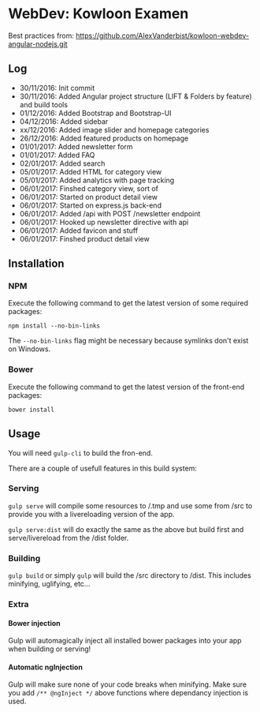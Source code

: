 WebDev: Kowloon Examen
======================


Best practices from:
https://github.com/AlexVanderbist/kowloon-webdev-angular-nodejs.git


Log
---

- 30/11/2016: Init commit
- 30/11/2016: Added Angular project structure (LIFT & Folders by feature) and build tools
- 01/12/2016: Added Bootstrap and Bootstrap-UI
- 04/12/2016: Added sidebar
- xx/12/2016: Added image slider and homepage categories
- 26/12/2016: Added featured products on homepage
- 01/01/2017: Added newsletter form
- 01/01/2017: Added FAQ
- 02/01/2017: Added search
- 05/01/2017: Added HTML for category view
- 05/01/2017: Added analytics with page tracking
- 06/01/2017: Finshed category view, sort of
- 06/01/2017: Started on product detail view
- 06/01/2017: Started on express.js back-end
- 06/01/2017: Added /api with POST /newsletter endpoint
- 06/01/2017: Hooked up newsletter directive with api
- 06/01/2017: Added favicon and stuff
- 06/01/2017: Finshed product detail view



Installation
------------

### NPM

Execute the following command to get the latest version of some required packages:

```terminal
npm install --no-bin-links
```

The `--no-bin-links` flag might be necessary because symlinks don't exist on Windows.

### Bower

Execute the following command to get the latest version of the front-end packages:

```terminal
bower install 
```


Usage
-----

You will need `gulp-cli` to build the fron-end.

There are a couple of usefull features in this build system:

### Serving

`gulp serve` will compile some resources to /.tmp and use some from /src to provide you with a livereloading version of the app.

`gulp serve:dist` will do exactly the same as the above but build first and serve/livereload from the /dist folder. 

### Building

`gulp build` or simply `gulp` will build the /src directory to /dist. This includes minifying, uglifying, etc...

### Extra

#### Bower injection

Gulp will automagically inject all installed bower packages into your app when building or serving!

#### Automatic ngInjection

Gulp will make sure none of your code breaks when minifying. Make sure you add `/** @ngInject */` above functions where dependancy injection is used.